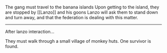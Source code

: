 The gang must travel to the banana islands
Upon getting to the island, they are stopped by [[Lanzo]] and his goons
Lanzo will ask them to stand down and turn away, and that the federation is dealing with this matter.

___
After lanzo interaction...

They must walk through a small village of monkey huts. One survivor is found.